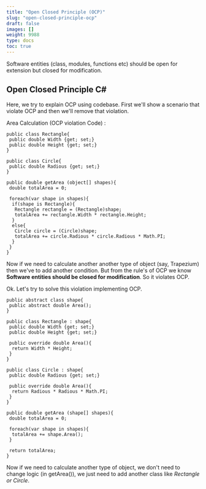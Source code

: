 ```yaml
---
title: "Open Closed Principle (OCP)"
slug: "open-closed-principle-ocp"
draft: false
images: []
weight: 9988
type: docs
toc: true
---
```


Software entities (class, modules, functions etc) should be open for extension but closed for modification.

## Open Closed Principle C#
Here, we try to explain OCP using codebase. First we'll show a scenario that violate OCP and then we'll remove that violation.

Area Calculation (OCP violation Code) :

    public class Rectangle{
     public double Width {get; set;}
     public double Height {get; set;}
    }
    
    public class Circle{
     public double Radious {get; set;}
    }
    
    public double getArea (object[] shapes){
     double totalArea = 0;
    
     foreach(var shape in shapes){
      if(shape is Rectangle){
       Rectangle rectangle = (Rectangle)shape;
       totalArea += rectangle.Width * rectangle.Height;
      }
      else{
       Circle circle = (Circle)shape;
       totalArea += circle.Radious * circle.Radious * Math.PI;
      }
     }
    }
Now if we need to calculate another another type of object (say, Trapezium) then we've to add another condition. But from the rule's of OCP we know **Software entities should be closed for modification**. So it violates OCP.

Ok. Let's try to solve this violation implementing OCP.

    public abstract class shape{
     public abstract double Area();
    }
    
    public class Rectangle : shape{
     public double Width {get; set;}
     public double Height {get; set;}
    
     public override double Area(){
      return Width * Height;
     }
    }
    
    public class Circle : shape{
     public double Radious {get; set;}
    
     public override double Area(){
      return Radious * Radious * Math.PI;
     }
    }
    
    public double getArea (shape[] shapes){
     double totalArea = 0;
    
     foreach(var shape in shapes){
      totalArea += shape.Area();
     }
    
     return totalArea;
    }
Now if we need to calculate another type of object, we don't need to change logic (in getArea()), we just need to add another class like *Rectangle or Circle*.

